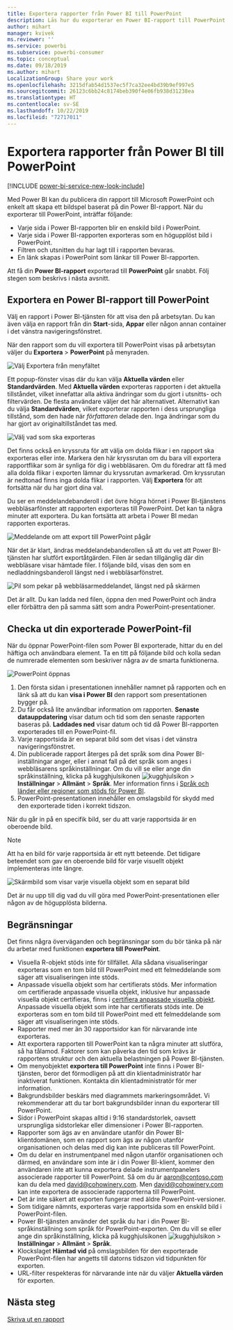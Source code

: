 ```yaml
---
title: Exportera rapporter från Power BI till PowerPoint
description: Läs hur du exporterar en Power BI-rapport till PowerPoint.
author: mihart
manager: kvivek
ms.reviewer: ''
ms.service: powerbi
ms.subservice: powerbi-consumer
ms.topic: conceptual
ms.date: 09/18/2019
ms.author: mihart
LocalizationGroup: Share your work
ms.openlocfilehash: 3215dfab54d1537ec5f7ca32ee4bd39b9ef997e5
ms.sourcegitcommit: 26123c6bb24c8174beb390f4e06fb938d31238ea
ms.translationtype: HT
ms.contentlocale: sv-SE
ms.lasthandoff: 10/22/2019
ms.locfileid: "72717011"
---
```

# <a name="export-reports-from-power-bi-to-powerpoint"></a>Exportera rapporter från Power BI till PowerPoint

[!INCLUDE [power-bi-service-new-look-include](../includes/power-bi-service-new-look-include.md)]

Med Power BI kan du publicera din rapport till Microsoft PowerPoint och enkelt att skapa ett bildspel baserat på din Power BI-rapport. När du exporterar till PowerPoint, inträffar följande:

* Varje sida i Power BI-rapporten blir en enskild bild i PowerPoint.
* Varje sida i Power BI-rapporten exporteras som en högupplöst bild i PowerPoint.
* Filtren och utsnitten du har lagt till i rapporten bevaras.
* En länk skapas i PowerPoint som länkar till Power BI-rapporten.

Att få din **Power BI-rapport** exporterad till **PowerPoint** går snabbt. Följ stegen som beskrivs i nästa avsnitt.

## <a name="export-your-power-bi-report-to-powerpoint"></a>Exportera en Power BI-rapport till PowerPoint
Välj en rapport i Power BI-tjänsten för att visa den på arbetsytan. Du kan även välja en rapport från din **Start**-sida, **Appar** eller någon annan container i det vänstra navigeringsfönstret.

När den rapport som du vill exportera till PowerPoint visas på arbetsytan väljer du **Exportera** > **PowerPoint** på menyraden.

![Välj Exportera från menyfältet](media/end-user-powerpoint/power-bi-export.png)

Ett popup-fönster visas där du kan välja **Aktuella värden** eller **Standardvärden**. Med **Aktuella värden** exporteras rapporten i det aktuella tillståndet, vilket innefattar alla aktiva ändringar som du gjort i utsnitts- och filtervärden. De flesta användare väljer det här alternativet. Alternativt kan du välja **Standardvärden**, vilket exporterar rapporten i dess ursprungliga tillstånd, som den hade när *författaren* delade den. Inga ändringar som du har gjort av originaltillståndet tas med.

![Välj vad som ska exporteras](media/end-user-powerpoint/power-bi-current-values.png)
 
Det finns också en kryssruta för att välja om dolda flikar i en rapport ska exporteras eller inte. Markera den här kryssrutan om du bara vill exportera rapportflikar som är synliga för dig i webbläsaren. Om du föredrar att få med alla dolda flikar i exporten lämnar du kryssrutan avmarkerad. Om kryssrutan är nedtonad finns inga dolda flikar i rapporten. Välj **Exportera** för att fortsätta när du har gjort dina val.

Du ser en meddelandebanderoll i det övre högra hörnet i Power BI-tjänstens webbläsarfönster att rapporten exporteras till PowerPoint. Det kan ta några minuter att exportera. Du kan fortsätta att arbeta i Power BI medan rapporten exporteras.

![Meddelande om att export till PowerPoint pågår](media/end-user-powerpoint/power-bi-export-progress.png)

När det är klart, ändras meddelandebanderollen så att du vet att Power BI-tjänsten har slutfört exportåtgärden. Filen är sedan tillgänglig där din webbläsare visar hämtade filer. I följande bild, visas den som en nedladdningsbanderoll längst ned i webbläsarfönstret.

![Pil som pekar på webbläsarmeddelandet, längst ned på skärmen](media/end-user-powerpoint/powerbi_to_powerpoint_4.png)

Det är allt. Du kan ladda ned filen, öppna den med PowerPoint och ändra eller förbättra den på samma sätt som andra PowerPoint-presentationer.

## <a name="check-out-your-exported-powerpoint-file"></a>Checka ut din exporterade PowerPoint-fil
När du öppnar PowerPoint-filen som Power BI exporterade, hittar du en del häftiga och användbara element. Ta en titt på följande bild och kolla sedan de numrerade elementen som beskriver några av de smarta funktionerna.

![PowerPoint öppnas](media/end-user-powerpoint/powerbi_to_powerpoint_5.png)

1. Den första sidan i presentationen innehåller namnet på rapporten och en länk så att du kan **visa i Power BI** den rapport som presentationen bygger på.
2. Du får också lite användbar information om rapporten. **Senaste datauppdatering** visar datum och tid som den senaste rapporten baseras på. **Laddades ned** visar datum och tid då Power BI-rapporten exporterades till en PowerPoint-fil.
3. Varje rapportsida är en separat bild som det visas i det vänstra navigeringsfönstret. 
4. Din publicerade rapport återges på det språk som dina Power BI-inställningar anger, eller i annat fall på det språk som anges i webbläsarens språkinställningar. Om du vill se eller ange din språkinställning, klicka på kugghjulsikonen ![kugghjulsikon](media/end-user-powerpoint/power-bi-settings-icon.png) > **Inställningar** > **Allmänt** > **Språk**. Mer information finns i [Språk och länder eller regioner som stöds för Power BI](../supported-languages-countries-regions.md).
5. PowerPoint-presentationen innehåller en omslagsbild för skydd med den exporterade tiden i korrekt tidszon.

När du går in på en specifik bild, ser du att varje rapportsida är en oberoende bild.

>[!NOTE]
> Att ha en bild för varje rapportsida är ett nytt beteende. Det tidigare beteendet som gav en oberoende bild för varje visuellt objekt implementeras inte längre. 
 

![Skärmbild som visar varje visuella objekt som en separat bild](media/end-user-powerpoint/powerbi_to_powerpoint_6.png)

Det är nu upp till dig vad du vill göra med PowerPoint-presentationen eller någon av de högupplösta bilderna.

## <a name="limitations"></a>Begränsningar
Det finns några överväganden och begränsningar som du bör tänka på när du arbetar med funktionen **exportera till PowerPoint**.

* Visuella R-objekt stöds inte för tillfället. Alla sådana visualiseringar exporteras som en tom bild till PowerPoint med ett felmeddelande som säger att visualiseringen inte stöds.
* Anpassade visuella objekt som har certifierats stöds. Mer information om certifierade anpassade visuella objekt, inklusive hur anpassade visuella objekt certifieras, finns i [certifiera anpassade visuella objekt](../power-bi-custom-visuals-certified.md). Anpassade visuella objekt som inte har certifierats stöds inte. De exporteras som en tom bild till PowerPoint med ett felmeddelande som säger att visualiseringen inte stöds.
* Rapporter med mer än 30 rapportsidor kan för närvarande inte exporteras.
* Att exportera rapporten till PowerPoint kan ta några minuter att slutföra, så ha tålamod. Faktorer som kan påverka den tid som krävs är rapportens struktur och den aktuella belastningen på Power BI-tjänsten.
* Om menyobjektet **exportera till PowerPoint** inte finns i Power BI-tjänsten, beror det förmodligen på att din klientadministratör har inaktiverat funktionen. Kontakta din klientadministratör för mer information.
* Bakgrundsbilder beskärs med diagrammets markeringsområdet. Vi rekommenderar att du tar bort bakgrundsbilder innan du exporterar till PowerPoint.
* Sidor i PowerPoint skapas alltid i 9:16 standardstorlek, oavsett ursprungliga sidstorlekar eller dimensioner i Power BI-rapporten.
* Rapporter som ägs av en användare utanför din Power BI-klientdomänen, som en rapport som ägs av någon utanför organisationen och delas med dig kan inte publiceras till PowerPoint.
* Om du delar en instrumentpanel med någon utanför organisationen och därmed, en användare som inte är i din Power BI-klient, kommer den användaren inte att kunna exportera delade instrumentpanelers associerade rapporter till PowerPoint. Så om du är aaron@contoso.com kan du dela med david@cohowinery.com. Men david@cohowinery.com kan inte exportera de associerade rapporterna till PowerPoint.
* Det är inte säkert att exporten fungerar med äldre PowerPoint-versioner.
* Som tidigare nämnts, exporteras varje rapportsida som en enskild bild i PowerPoint-filen.
* Power BI-tjänsten använder det språk du har i din Power BI-språkinställning som språk för PowerPoint-exporten. Om du vill se eller ange din språkinställning, klicka på kugghjulsikonen ![kugghjulsikon](media/end-user-powerpoint/power-bi-settings-icon.png) > **Inställningar** > **Allmänt** > **Språk**.
* Klockslaget **Hämtad vid** på omslagsbilden för den exporterade PowerPoint-filen har angetts till datorns tidszon vid tidpunkten för exporten.
* URL-filter respekteras för närvarande inte när du väljer **Aktuella värden** för exporten.

## <a name="next-steps"></a>Nästa steg
[Skriva ut en rapport](end-user-print.md)
